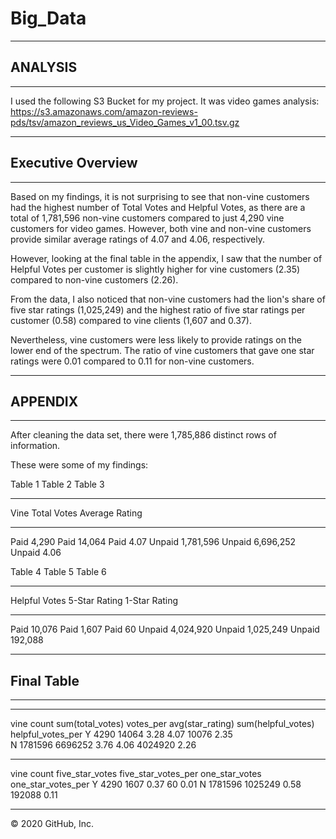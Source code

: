 # Big_Data

-------------------------------------------------------------------------------------------------
## ANALYSIS 
-------------------------------------------------------------------------------------------------
I used the following S3 Bucket for my project.  It was video games analysis:
https://s3.amazonaws.com/amazon-reviews-pds/tsv/amazon_reviews_us_Video_Games_v1_00.tsv.gz

-------------------------------------------------------------------------------------------------
## Executive Overview
-------------------------------------------------------------------------------------------------

Based on my findings, it is not surprising to see that non-vine customers had the highest number 
of Total Votes and Helpful Votes, as there are a total of 1,781,596 non-vine customers compared 
to just 4,290 vine customers for video games.  However, both vine and non-vine customers provide 
similar average ratings of 4.07 and 4.06, respectively.

However, looking at the final table in the appendix, I saw that the number of Helpful Votes per 
customer is slightly higher for vine customers (2.35) compared to non-vine customers (2.26).

From the data, I also noticed that non-vine customers had the lion's share of five star ratings
(1,025,249) and the highest ratio of five star ratings per customer (0.58) compared to vine 
clients (1,607 and 0.37).  

Nevertheless, vine customers were less likely to provide ratings on the lower end of the spectrum.
The ratio of vine customers that gave one star ratings were 0.01 compared to 0.11 for non-vine
customers.


------------------------------------------------------------------------------------------------
## APPENDIX
------------------------------------------------------------------------------------------------
After cleaning the data set, there were 1,785,886 distinct rows of information.

These were some of my findings:


Table 1                           Table 2                            Table 3
--------------------              ----------------------             ----------------------
Vine                              Total Votes                        Average Rating
--------------------              ----------------------             ----------------------
Paid           4,290              Paid            14,064             Paid              4.07
Unpaid     1,781,596              Unpaid       6,696,252             Unpaid            4.06



Table 4                           Table 5                            Table 6
--------------------              ----------------------             ----------------------
Helpful Votes                     5-Star Rating                      1-Star Rating
--------------------              ----------------------             ----------------------
Paid          10,076              Paid             1,607             Paid                60
Unpaid     4,024,920              Unpaid       1,025,249             Unpaid         192,088


---------------
## Final Table
---------------

-----------------------------------------------------------------------------------------------
 vine   count sum(total_votes) votes_per avg(star_rating) sum(helpful_votes) helpful_votes_per 
    Y    4290            14064      3.28             4.07              10076              2.35    
    N 1781596          6696252      3.76             4.06            4024920              2.26


---------------------------------------------------------------------------------------
 vine   count  five_star_votes five_star_votes_per   one_star_votes one_star_votes_per
    Y    4290             1607                0.37               60               0.01
    N 1781596          1025249                0.58           192088               0.11


---------------------------------------------------------------------------------------------------
© 2020 GitHub, Inc.

